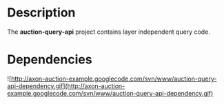 # Description #
The **auction-query-api** project contains layer independent query code.

# Dependencies #
![http://axon-auction-example.googlecode.com/svn/www/auction-query-api-dependency.gif](http://axon-auction-example.googlecode.com/svn/www/auction-query-api-dependency.gif)